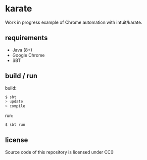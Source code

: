 # karate

Work in progress example of Chrome automation with intuit/karate.




## requirements

- Java (8+)
- Google Chrome
- SBT




## build / run

build:

```sh
$ sbt
> update
> compile
```

run:

```sh
$ sbt run
```




## license

Source code of this repository is licensed under CC0
